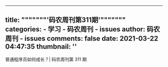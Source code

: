 
---
title: """""""'码农周刊第311期'"""""""
categories: 
    - 学习
    - 码农周刊 - issues
author: 码农周刊 - issues
comments: false
date: 2021-03-22 04:47:35
thumbnail: ''
---

<div>   
普通程序员如何成长？| 码农周刊第 311 期  
</div>
            